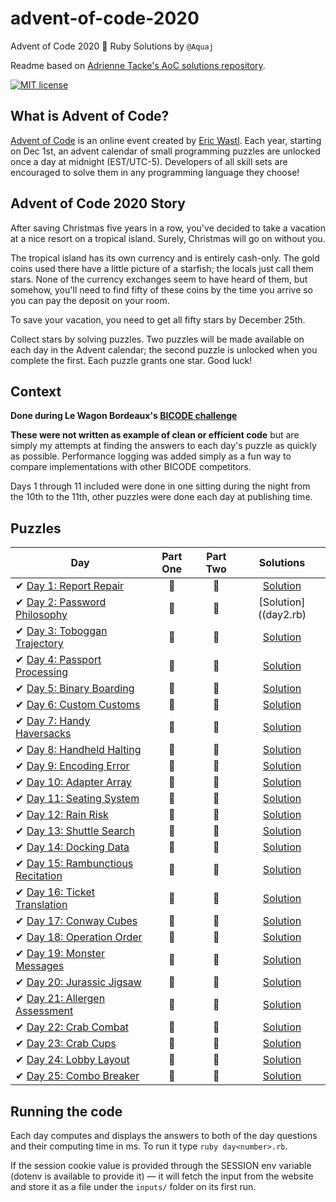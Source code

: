 # advent-of-code-2020
Advent of Code 2020 🎄 Ruby Solutions by `@Aquaj`

Readme based on [Adrienne Tacke's AoC solutions repository](https://github.com/adriennetacke/advent-of-code-2020).

[![MIT license](https://img.shields.io/badge/License-MIT-blue.svg)](https://opensource.org/licenses/MIT)

## What is Advent of Code?
[Advent of Code](http://adventofcode.com) is an online event created by [Eric Wastl](https://twitter.com/ericwastl).
Each year, starting on Dec 1st, an advent calendar of small programming puzzles are unlocked once a day at midnight
(EST/UTC-5). Developers of all skill sets are encouraged to solve them in any programming language they choose!

## Advent of Code 2020 Story
After saving Christmas five years in a row, you've decided to take a vacation at a nice resort on a tropical island.
Surely, Christmas will go on without you.

The tropical island has its own currency and is entirely cash-only. The gold coins used there have a little picture of a
starfish; the locals just call them stars. None of the currency exchanges seem to have heard of them, but somehow,
you'll need to find fifty of these coins by the time you arrive so you can pay the deposit on your room.

To save your vacation, you need to get all fifty stars by December 25th.

Collect stars by solving puzzles. Two puzzles will be made available on each day in the Advent calendar; the second
puzzle is unlocked when you complete the first. Each puzzle grants one star. Good luck!

## Context

**Done during Le Wagon Bordeaux's [BICODE challenge](https://www.bicode.camp)**

**These were not written as example of clean or efficient code** but are simply my attempts at finding the answers to
each day's puzzle as quickly as possible. Performance logging was added simply as a fun way to compare implementations
with other BICODE competitors.

Days 1 through 11 included were done in one sitting during the night from the 10th to the 11th, other puzzles were done
each day at publishing time.

## Puzzles

| Day  | Part One | Part Two | Solutions
|---|:---:|:---:|:---:|
| ✔ [Day 1: Report Repair](https://adventofcode.com/2020/day/1)| 🌟 | 🌟 |[Solution](day1.rb)
| ✔ [Day 2: Password Philosophy](https://adventofcode.com/2020/day/2)| 🌟 | 🌟 |[Solution]((day2.rb)
| ✔ [Day 3: Toboggan Trajectory](https://adventofcode.com/2020/day/3)| 🌟 | 🌟 |[Solution](day3.rb)
| ✔ [Day 4: Passport Processing](https://adventofcode.com/2020/day/4)| 🌟 | 🌟 |[Solution](day4.rb)
| ✔ [Day 5: Binary Boarding](https://adventofcode.com/2020/day/5)| 🌟 | 🌟 |[Solution](day5.rb)
| ✔ [Day 6: Custom Customs](https://adventofcode.com/2020/day/6)| 🌟 | 🌟 |[Solution](day6.rb)
| ✔ [Day 7: Handy Haversacks](https://adventofcode.com/2020/day/7)| 🌟 | 🌟 |[Solution](day7.rb)
| ✔ [Day 8: Handheld Halting](https://adventofcode.com/2020/day/8)| 🌟 | 🌟 |[Solution](day8.rb)
| ✔ [Day 9: Encoding Error](https://adventofcode.com/2020/day/9)| 🌟 | 🌟 |[Solution](day9.rb)
| ✔ [Day 10: Adapter Array](https://adventofcode.com/2020/day/10)| 🌟 | 🌟 |[Solution](day10.rb)
| ✔ [Day 11: Seating System](https://adventofcode.com/2020/day/11)| 🌟 | 🌟 |[Solution](day11.rb)
| ✔ [Day 12: Rain Risk](https://adventofcode.com/2020/day/12)| 🌟 | 🌟 |[Solution](day12.rb)
| ✔ [Day 13: Shuttle Search](https://adventofcode.com/2020/day/13)| 🌟 | 🌟 |[Solution](day13.rb)
| ✔ [Day 14: Docking Data](https://adventofcode.com/2020/day/14)| 🌟 | 🌟 |[Solution](day14.rb)
| ✔ [Day 15: Rambunctious Recitation](https://adventofcode.com/2020/day/15)| 🌟 | 🌟 |[Solution](day15.rb)
| ✔ [Day 16: Ticket Translation](https://adventofcode.com/2020/day/16)| 🌟 | 🌟 |[Solution](day16.rb)
| ✔ [Day 17: Conway Cubes](https://adventofcode.com/2020/day/17)| 🌟 | 🌟 |[Solution](day17.rb)
| ✔ [Day 18: Operation Order](https://adventofcode.com/2020/day/18)| 🌟 | 🌟 |[Solution](day18.rb)
| ✔ [Day 19: Monster Messages](https://adventofcode.com/2020/day/19)| 🌟 | 🌟 |[Solution](day19.rb)
| ✔ [Day 20: Jurassic Jigsaw](https://adventofcode.com/2020/day/20)| 🌟 | 🌟 |[Solution](day20.rb)
| ✔ [Day 21: Allergen Assessment](https://adventofcode.com/2020/day/21)| 🌟 | 🌟 |[Solution](day21.rb)
| ✔ [Day 22: Crab Combat](https://adventofcode.com/2020/day/22)| 🌟 | 🌟 |[Solution](day22.rb)
| ✔ [Day 23: Crab Cups](https://adventofcode.com/2020/day/23)| 🌟 | 🌟 |[Solution](day23.rb)
| ✔ [Day 24: Lobby Layout](https://adventofcode.com/2020/day/24)| 🌟 | 🌟 |[Solution](day24.rb)
| ✔ [Day 25: Combo Breaker](https://adventofcode.com/2020/day/25)| 🌟 | 🌟 |[Solution](day25.rb)

## Running the code

Each day computes and displays the answers to both of the day questions and their computing time in ms. To run it type `ruby day<number>.rb`.

If the session cookie value is provided through the SESSION env variable (dotenv is available to provide it) — it will
fetch the input from the website and store it as a file under the `inputs/` folder on its first run.
